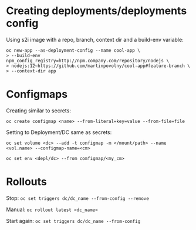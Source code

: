# Creating deployments/deployments config

Using s2i image with a repo, branch, context dir and a build-env variable:
```
oc new-app --as-deployment-config --name cool-app \
> --build-env npm_config_registry=http://npm.company.com/repository/nodejs \
> nodejs:12~https://github.com/martinpovolny/cool-app#feature-branch \
> --context-dir app
```


# Configmaps

Creating similar to secrets:

```oc create configmap <name> --from-literal=key=value --from-file=file```

Setting to Deployment/DC same as secrets:

```oc set volume <dc> --add -t configmap -m </mount/path> --name <vol.name> --configmap-name=<cm> ```

```oc set env <depl/dc> --from comfigmap/<my_cm>```

# Rollouts

Stop:
```oc set triggers dc/dc_name --from-config --remove```

Manual:
```oc rollout latest <dc_name>```

Start again:
```oc set triggers dc/dc_name --from-config```
